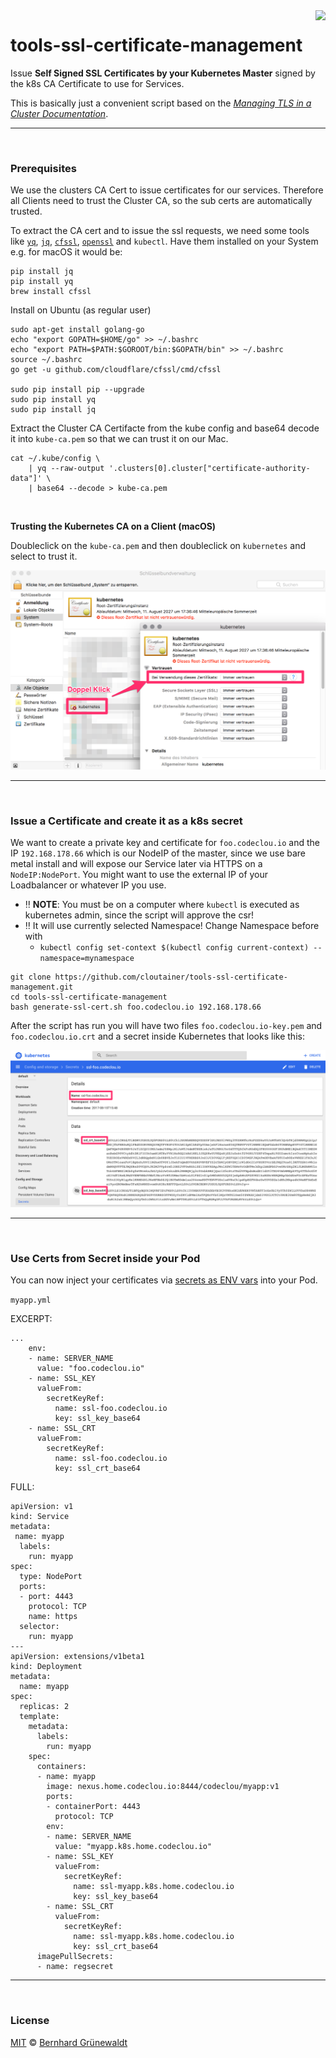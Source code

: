 <img src="https://cloutainer.github.io/documentation/images/cloutainer.svg?v5" align="right">

# tools-ssl-certificate-management

Issue **Self Signed SSL Certificates by your Kubernetes Master** signed by the k8s CA Certificate to use for Services.

This is basically just a convenient script based on the *[Managing TLS in a Cluster Documentation](https://kubernetes.io/docs/tasks/tls/managing-tls-in-a-cluster/)*.

----
&nbsp;

### Prerequisites

We use the clusters CA Cert to issue certificates for our services.
Therefore all Clients need to trust the Cluster CA, so the sub certs are automatically trusted.

To extract the CA cert and to issue the ssl requests, we need some tools like
[`yq`](https://github.com/kislyuk/yq),  [`jq`](https://stedolan.github.io/jq/), [`cfssl`](https://github.com/cloudflare/cfssl), [`openssl`](https://www.openssl.org/) and `kubectl`. Have them installed on your System e.g. for macOS it would be:

```
pip install jq
pip install yq
brew install cfssl
```

Install on Ubuntu (as regular user)

```
sudo apt-get install golang-go
echo "export GOPATH=$HOME/go" >> ~/.bashrc
echo "export PATH=$PATH:$GOROOT/bin:$GOPATH/bin" >> ~/.bashrc
source ~/.bashrc
go get -u github.com/cloudflare/cfssl/cmd/cfssl

sudo pip install pip --upgrade
sudo pip install yq
sudo pip install jq
```

Extract the Cluster CA Certifacte from the kube config and base64 decode it into `kube-ca.pem`
so that we can trust it on our Mac.

```
cat ~/.kube/config \
    | yq --raw-output '.clusters[0].cluster["certificate-authority-data"]' \
    | base64 --decode > kube-ca.pem
```
&nbsp;

**Trusting the Kubernetes CA on a Client (macOS)**

Doubleclick on the `kube-ca.pem` and then doubleclick on `kubernetes` and select to trust it.

![](./doc/kubernetes_trust_mac.png)


----
&nbsp;

### Issue a Certificate and create it as a k8s secret

We want to create a private key and certificate for `foo.codeclou.io` and the IP `192.168.178.66`
which is our NodeIP of the master, since we use bare metal install and will expose our Service later via HTTPS on a `NodeIP:NodePort`. You might want to use the external IP of your Loadbalancer or whatever IP you use.

 * :bangbang: **NOTE**: You must be on a computer where `kubectl` is executed as kubernetes admin, since the script will approve the csr!
 * :bangbang: It will use currently selected Namespace! Change Namespace before with
   * `kubectl config set-context $(kubectl config current-context) --namespace=mynamespace`

```
git clone https://github.com/cloutainer/tools-ssl-certificate-management.git
cd tools-ssl-certificate-management
bash generate-ssl-cert.sh foo.codeclou.io 192.168.178.66
```

After the script has run you will have two files `foo.codeclou.io-key.pem` and `foo.codeclou.io.crt` and
a secret inside Kubernetes that looks like this:

![](./doc/ssl-secret-dashboard.png)



----
&nbsp;

### Use Certs from Secret inside your Pod

You can now inject your certificates via [secrets as ENV vars](https://kubernetes.io/docs/concepts/configuration/secret/#using-secrets-as-environment-variables) into your Pod.


`myapp.yml`

EXCERPT:

```
...
    env:
    - name: SERVER_NAME
      value: "foo.codeclou.io"
    - name: SSL_KEY
      valueFrom:
        secretKeyRef:
          name: ssl-foo.codeclou.io
          key: ssl_key_base64
    - name: SSL_CRT
      valueFrom:
        secretKeyRef:
          name: ssl-foo.codeclou.io
          key: ssl_crt_base64
```

FULL:

```
apiVersion: v1
kind: Service
metadata:
 name: myapp
  labels:
    run: myapp
spec:
  type: NodePort
  ports:
  - port: 4443
    protocol: TCP
    name: https
  selector:
    run: myapp
---
apiVersion: extensions/v1beta1
kind: Deployment
metadata:
  name: myapp
spec:
  replicas: 2
  template:
    metadata:
      labels:
        run: myapp
    spec:
      containers:
      - name: myapp
        image: nexus.home.codeclou.io:8444/codeclou/myapp:v1
        ports:
        - containerPort: 4443
          protocol: TCP
        env:
        - name: SERVER_NAME
          value: "myapp.k8s.home.codeclou.io"
        - name: SSL_KEY
          valueFrom:
            secretKeyRef:
              name: ssl-myapp.k8s.home.codeclou.io
              key: ssl_key_base64
        - name: SSL_CRT
          valueFrom:
            secretKeyRef:
              name: ssl-myapp.k8s.home.codeclou.io
              key: ssl_crt_base64
      imagePullSecrets:
      - name: regsecret
```

-----
&nbsp;

### License

[MIT](https://github.com/cloutainer/tools-ssl-certificate-management/blob/master/LICENSE) © [Bernhard Grünewaldt](https://github.com/clouless)
